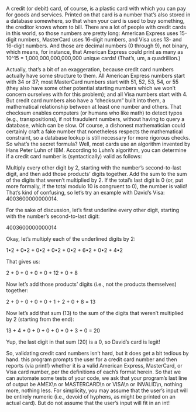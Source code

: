 A credit (or debit) card, of course, is a plastic card with which you can pay for goods and services. Printed on that card is a number that’s also stored in a database somewhere, so that when your card is used to buy something, the creditor knows whom to bill. There are a lot of people with credit cards in this world, so those numbers are pretty long: American Express uses 15-digit numbers, MasterCard uses 16-digit numbers, and Visa uses 13- and 16-digit numbers. And those are decimal numbers (0 through 9), not binary, which means, for instance, that American Express could print as many as 10^15 = 1,000,000,000,000,000 unique cards! (That’s, um, a quadrillion.)

Actually, that’s a bit of an exaggeration, because credit card numbers actually have some structure to them. All American Express numbers start with 34 or 37; most MasterCard numbers start with 51, 52, 53, 54, or 55 (they also have some other potential starting numbers which we won’t concern ourselves with for this problem); and all Visa numbers start with 4. But credit card numbers also have a “checksum” built into them, a mathematical relationship between at least one number and others. That checksum enables computers (or humans who like math) to detect typos (e.g., transpositions), if not fraudulent numbers, without having to query a database, which can be slow. Of course, a dishonest mathematician could certainly craft a fake number that nonetheless respects the mathematical constraint, so a database lookup is still necessary for more rigorous checks.
So what’s the secret formula? Well, most cards use an algorithm invented by Hans Peter Luhn of IBM. According to Luhn’s algorithm, you can determine if a credit card number is (syntactically) valid as follows:

Multiply every other digit by 2, starting with the number’s second-to-last digit, and then add those products’ digits together.
Add the sum to the sum of the digits that weren’t multiplied by 2.
If the total’s last digit is 0 (or, put more formally, if the total modulo 10 is congruent to 0), the number is valid!
That’s kind of confusing, so let’s try an example with David’s Visa: 4003600000000014.

For the sake of discussion, let’s first underline every other digit, starting with the number’s second-to-last digit:

4003600000000014

Okay, let’s multiply each of the underlined digits by 2:

1•2 + 0•2 + 0•2 + 0•2 + 0•2 + 6•2 + 0•2 + 4•2

That gives us:

2 + 0 + 0 + 0 + 0 + 12 + 0 + 8

Now let’s add those products’ digits (i.e., not the products themselves) together:

2 + 0 + 0 + 0 + 0 + 1 + 2 + 0 + 8 = 13

Now let’s add that sum (13) to the sum of the digits that weren’t multiplied by 2 (starting from the end):

13 + 4 + 0 + 0 + 0 + 0 + 0 + 3 + 0 = 20

Yup, the last digit in that sum (20) is a 0, so David’s card is legit!

So, validating credit card numbers isn’t hard, but it does get a bit tedious by hand. this program  prompts the user for a credit card number and then reports (via printf) whether it is a valid American Express, MasterCard, or Visa card number, per the definitions of each’s format herein. So that we can automate some tests of your code, we ask that your program’s last line of output be AMEX\n or MASTERCARD\n or VISA\n or INVALID\n, nothing more, nothing less. For simplicity, you may assume that the user’s input will be entirely numeric (i.e., devoid of hyphens, as might be printed on an actual card). But do not assume that the user’s input will fit in an int!
